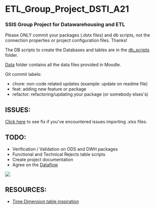 # ETL_Group_Project_DSTI_A21
### SSIS Group Project for Datawarehousing and ETL

Please ONLY commit your packages (.dstx files) and db scripts, not the connection properties or project configuration files. Thanks!

The DB scripts to create the Databases and tables are in the <a href="https://github.com/MSebastian2021/ETL_Group_Project_DSTI_A21/tree/main/db_scripts">db_scripts</a> folder.

<a href="https://github.com/MSebastian2021/ETL_Group_Project_DSTI_A21/tree/main/Data">Data</a> folder contains all the data files provided in Moodle.

Git commit labels: 
  - chore: non-code related updates (example: update on readme file)
  - feat: adding new feature or package
  - refactor: refactoring/updating your package (or somebody elses's)

## ISSUES:<br>

<a href="https://www.jilaxzone.com/2020/03/20/how-to-load-excel-xlsx-file-using-ssis-on-visual-studio-2019/">Click here</a> to see fix if you've encountered issues importing .xlxs files.

## TODO: 
  - Verification / Validation on ODS and DWH packages
  - Functional and Technical Rejects table scripts
  - Create project documentation
  - Agree on the <a href="https://dstisas-my.sharepoint.com/:u:/g/personal/maria-rosario_sebastian_edu_dsti_institute/EYdrXcORDBZNqqdmAz_RsXIBAvp27WosvK7l-6PsmfQQwA?e=j1zTut">Dataflow</a> 
  <img src="[https://github.com/MSebastian2021/ETL_Group_Project_DSTI_A21/blob/main/images/DataFlow8.png](https://github.com/MSebastian2021/ETL_Group_Project_DSTI_A21/blob/main/images/CallsDatawarehouse_DF.png)"/>

## RESOURCES:
  - <a href="">Time Dimension table inspiration</a>
